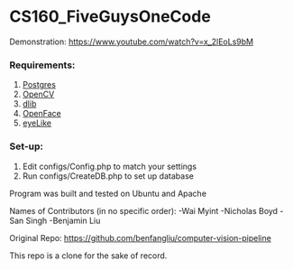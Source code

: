 # CS160_FiveGuysOneCode

Demonstration:
https://www.youtube.com/watch?v=x_2lEoLs9bM

### Requirements:
1. [Postgres](https://www.postgresql.org/)
2. [OpenCV](http://opencv.org/)
3. [dlib](http://dlib.net/)
4. [OpenFace](https://github.com/TadasBaltrusaitis/OpenFace)
5. [eyeLike](https://github.com/trishume/eyeLike)

### Set-up:
1. Edit configs/Config.php to match your settings
2. Run configs/CreateDB.php to set up database 

Program was built and tested on Ubuntu and Apache


Names of Contributors (in no specific order):
-Wai Myint
-Nicholas Boyd
-San Singh
-Benjamin Liu

Original Repo:
https://github.com/benfangliu/computer-vision-pipeline

This repo is a clone for the sake of record.
